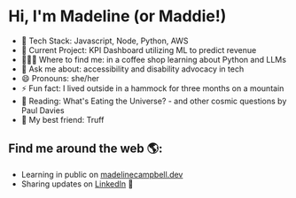 # Hi, I'm Madeline (or Maddie!)

- 🥞 Tech Stack: Javascript, Node, Python, AWS
- 🔭 Current Project: KPI Dashboard utilizing ML to predict revenue
- 👩🏻‍💻 Where to find me: in a coffee shop learning about Python and LLMs
- 💬 Ask me about: accessibility and disability advocacy in tech
- 😄 Pronouns: she/her
- ⚡ Fun fact: I lived outside in a hammock for three months on a mountain
- 📖 Reading: What's Eating the Universe? - and other cosmic questions by Paul Davies
- 🐶 My best friend: Truff


## Find me around the web 🌎:
- Learning in public on <a target="_blank" href="https://madelinecampbell.dev">madelinecampbell.dev</a>
- Sharing updates on <a target="_blank" href="https://www.linkedin.com/in/madelinemcampbell/">LinkedIn</a> 💼

